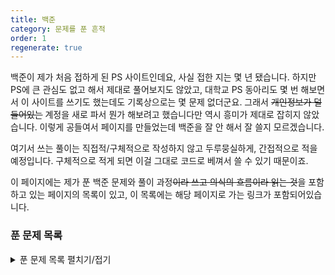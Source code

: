 ```yaml
---
title: 백준
category: 문제를 푼 흔적
order: 1
regenerate: true
---
```


백준이 제가 처음 접하게 된 PS 사이트인데요, 사실 접한 지는 몇 년 됐습니다. 하지만 PS에 큰 관심도 없고 해서 제대로 풀어보지도 않았고, 대학교 PS 동아리도 몇 번 해보면서 이 사이트를 쓰기도 했는데도 기록상으로는 몇 문제 없더군요. 그래서 ~~개인정보가 덜 들어있는~~ 계정을 새로 파서 뭔가 해보려고 했습니다만 역시 흥미가 제대로 잡히지 않았습니다. 이렇게 공들여서 페이지를 만들었는데 백준을 잘 안 해서 잘 쓸지 모르겠습니다.

여기서 쓰는 풀이는 직접적/구체적으로 작성하지 않고 두루뭉실하게, 간접적으로 적을 예정입니다. 구체적으로 적게 되면 이걸 그대로 코드로 베껴서 쓸 수 있기 때문이죠.

이 페이지에는 제가 푼 백준 문제와 풀이 과정~~이라 쓰고 의식의 흐름이라 읽는 것~~을 포함하고 있는 페이지의 목록이 있고, 이 목록에는 해당 페이지로 가는 링크가 포함되어있습니다.

### 푼 문제 목록

<details>
    <summary>푼 문제 목록 펼치기/접기</summary>
    * 헤더를 클릭하면 항목 별 정렬이 가능합니다.
    <table id="problems">
        <thead>
            <tr>
                <th onclick="sortTable(0,'problems')" class="num_col">번호</th>
                <th onclick="sortTable(1,'problems')">이름</th>
                <th onclick="sortTable(2,'problems')">언어</th>
                <th onclick="sortTable(3,'problems')">난이도</th>
                <th onclick="sortTable(4,'problems')">날짜</th>
            </tr>
        </thead>
        <tbody>
            {% assign items = site.docs | where: 'category', "백준" | where_exp: "item", "item.solve_exclude == nil" | sort: "solve_num" %}
            {% for item in items %}
                <tr>
                    <td>{{ item.solve_num }}</td>
                    <td><a href="{{ item.url | relative_url }}">{{ item.solve_name }}</a></td>
                    {% assign lang = site.data.languages[item.solve_lang] %}
                    <td class="lang_{{ lang.class }}">{{ lang.name }}</td>
                    {% assign diff = site.data.nojam_diff %}
                    {% assign num = item.solve_diff %}
                    <td class="diff_{{ diff[num].class }}"><div style="display: none;">{{ num | plus: 10 }}</div>{{ diff[num].sym_light }} {{ diff[num].text }}</td>
                    <td>{{ item.solve_date | date: "%Y-%m-%d %H:%M:%S" }}</td>
                </tr>
            {% endfor %}
        </tbody>
    </table>

</details>

<script src="{{ site.baseurl }}/scripts/sort.js" charset="utf-8">
